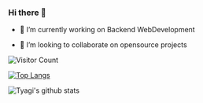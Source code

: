 ### Hi there 👋


- 🔭 I’m currently working on Backend WebDevelopment

- 👯 I’m looking to collaborate on opensource projects

![Visitor Count](https://profile-counter.glitch.me/{ShivamTyagi12345}/count.svg)


[![Top Langs](https://github-readme-stats.vercel.app/api/top-langs/?username=ShivamTyagi12345)](https://github.com/anuraghazra/github-readme-stats)


![Tyagi's github stats](https://github-readme-stats.vercel.app/api?username=ShivamTyagi12345)
